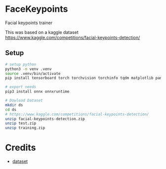 # FaceKeypoints
Facial keypoints trainer

This was based on a kaggle dataset
https://www.kaggle.com/competitions/facial-keypoints-detection/

## Setup
```bash
# setup python
python3 -m venv .venv
source .venv/bin/activate
pip install tensorboard torch torchvision torchinfo tqdm matplotlib pandas

# export needs
pip3 install onnx onnxruntime

# Dowload Dataset
mkdir ds
cd ds
# https://www.kaggle.com/competitions/facial-keypoints-detection/
unzip facial-keypoints-detection.zip
unzip test.zip
unzip training.zip
```

# Credits
- [dataset](https://www.kaggle.com/code/ofirflaysher/facial-keypoints-detection)
